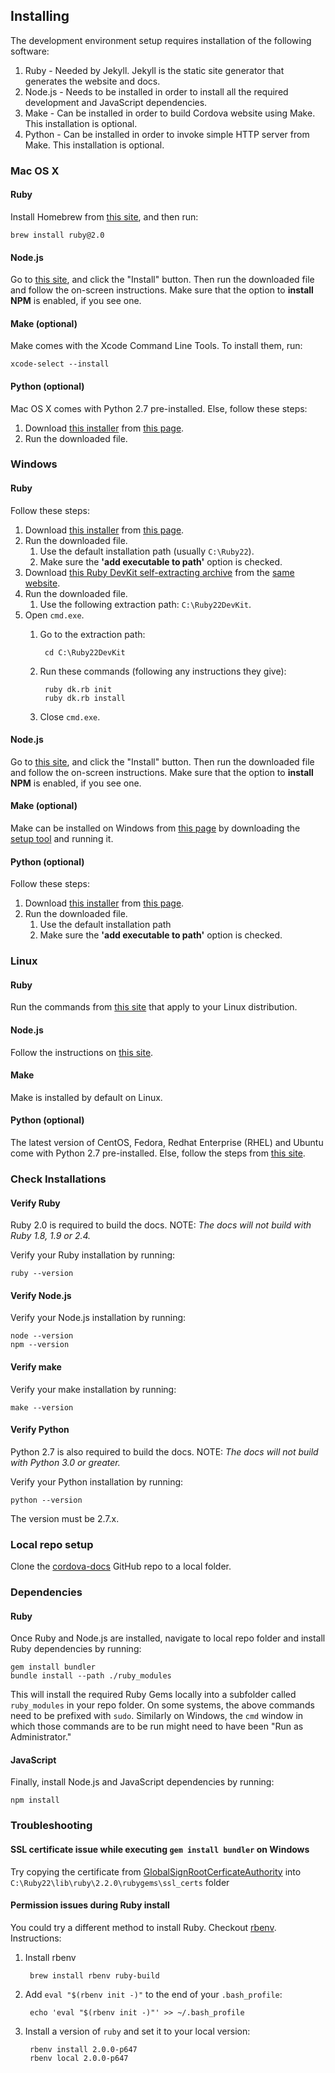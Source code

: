 ## Installing

The development environment setup requires installation of the following software:

1. Ruby - Needed by Jekyll. Jekyll is the static site generator that generates the website and docs.
1. Node.js - Needs to be installed in order to install all the required development and JavaScript dependencies.
1. Make - Can be installed in order to build Cordova website using Make. This installation is optional.
1. Python - Can be installed in order to invoke simple HTTP server from Make. This installation is optional.

### Mac OS X

#### Ruby

Install Homebrew from [this site][homebrew], and then run:

    brew install ruby@2.0

#### Node.js

Go to [this site][nodejs], and click the "Install" button. Then run the downloaded file and follow the on-screen instructions. Make sure that the option to **install NPM** is enabled, if you see one.

#### Make (optional)

Make comes with the Xcode Command Line Tools. To install them, run:

    xcode-select --install

#### Python (optional)

Mac OS X comes with Python 2.7 pre-installed. Else, follow these steps:

1. Download [this installer][python_installer_mac] from [this page][python_downloads].
2. Run the downloaded file.

### Windows

#### Ruby

Follow these steps:

1. Download [this installer][ruby_installer] from [this page][ruby_downloads].
2. Run the downloaded file.
    1. Use the default installation path (usually `C:\Ruby22`).
    1. Make sure the **'add executable to path'** option is checked.
3. Download [this Ruby DevKit self-extracting archive][ruby_devkit] from the [same website][ruby_downloads].
4. Run the downloaded file.
    1. Use the following extraction path: `C:\Ruby22DevKit`.
5. Open `cmd.exe`.
    1. Go to the extraction path:

            cd C:\Ruby22DevKit
    1. Run these commands (following any instructions they give):

            ruby dk.rb init
            ruby dk.rb install
    1. Close `cmd.exe`.

#### Node.js

Go to [this site][nodejs], and click the "Install" button. Then run the downloaded file and follow the on-screen instructions. Make sure that the option to **install NPM** is enabled, if you see one.

#### Make (optional)

Make can be installed on Windows from [this page][make_page] by downloading the [setup tool][make_setup] and running it.

#### Python (optional)

Follow these steps:

1. Download [this installer][python_installer_windows] from [this page][python_downloads].
2. Run the downloaded file.
   1. Use the default installation path
   1. Make sure the **'add executable to path'** option is checked.

### Linux

#### Ruby

Run the commands from [this site][ruby_linux] that apply to your Linux distribution.

#### Node.js

Follow the instructions on [this site][linux_node].

#### Make

Make is installed by default on Linux.

#### Python (optional)

The latest version of CentOS, Fedora, Redhat Enterprise (RHEL) and Ubuntu come with Python 2.7 pre-installed. Else, follow the steps from [this site][python_linux].

### Check Installations

#### Verify Ruby

Ruby 2.0 is required to build the docs. NOTE: *The docs will not build with Ruby 1.8, 1.9 or 2.4.* 

Verify your Ruby installation by running:

    ruby --version

#### Verify Node.js

Verify your Node.js installation by running:

    node --version
    npm --version

#### Verify make

Verify your make installation by running:

    make --version

#### Verify Python

Python 2.7 is also required to build the docs. NOTE: *The docs will not build with Python 3.0 or greater.*

Verify your Python installation by running:

    python --version

The version must be 2.7.x.

### Local repo setup

Clone the [cordova-docs] GitHub repo to a local folder.

### Dependencies

#### Ruby

Once Ruby and Node.js are installed, navigate to local repo folder and install Ruby dependencies by running:

    gem install bundler
    bundle install --path ./ruby_modules

This will install the required Ruby Gems locally into a subfolder called `ruby_modules` in your repo folder. On some systems, the above commands need to be prefixed with `sudo`. Similarly on Windows, the `cmd` window in which those commands are to be run might need to have been "Run as Administrator."

#### JavaScript

Finally, install Node.js and JavaScript dependencies by running:

    npm install

### Troubleshooting

#### SSL certificate issue while executing `gem install bundler` on Windows

Try copying the certificate from [GlobalSignRootCerficateAuthority] into `C:\Ruby22\lib\ruby\2.2.0\rubygems\ssl_certs` folder

#### Permission issues during Ruby install

You could try a different method to install Ruby. Checkout [rbenv](https://github.com/sstephenson/rbenv). Instructions:

1. Install rbenv

        brew install rbenv ruby-build

2. Add `eval "$(rbenv init -)"` to the end of your `.bash_profile`:

        echo 'eval "$(rbenv init -)"' >> ~/.bash_profile

3. Install a version of `ruby` and set it to your local version:

        rbenv install 2.0.0-p647
        rbenv local 2.0.0-p647


[ruby_linux]: https://www.ruby-lang.org/en/documentation/installation/#package-management-systems
[homebrew]: http://brew.sh/
[linux_node]: https://nodesource.com/blog/nodejs-v012-iojs-and-the-nodesource-linux-repositories#installing-node-js-v0-12
[ruby_downloads]: http://rubyinstaller.org/downloads/
[ruby_installer]: http://dl.bintray.com/oneclick/rubyinstaller/rubyinstaller-2.2.3.exe
[ruby_devkit]: http://dl.bintray.com/oneclick/rubyinstaller/DevKit-mingw64-32-4.7.2-20130224-1151-sfx.exe
[nodejs]: https://nodejs.org/
[python_downloads]: https://www.python.org/downloads/release/python-2711/
[python_installer_mac]: https://www.python.org/ftp/python/2.7.11/python-2.7.11-macosx10.6.pkg
[python_installer_windows]: https://www.python.org/ftp/python/2.7.11/python-2.7.11.amd64.msi
[python_linux]: http://docs.python-guide.org/en/latest/starting/install/linux/
[make_page]: http://gnuwin32.sourceforge.net/packages/make.htm
[make_setup]: http://gnuwin32.sourceforge.net/downlinks/make.php
[cordova-docs]: https://github.com/apache/cordova-docs
[GlobalSignRootCerficateAuthority]: https://raw.githubusercontent.com/rubygems/rubygems/master/lib/rubygems/ssl_certs/index.rubygems.org/GlobalSignRootCA.pem